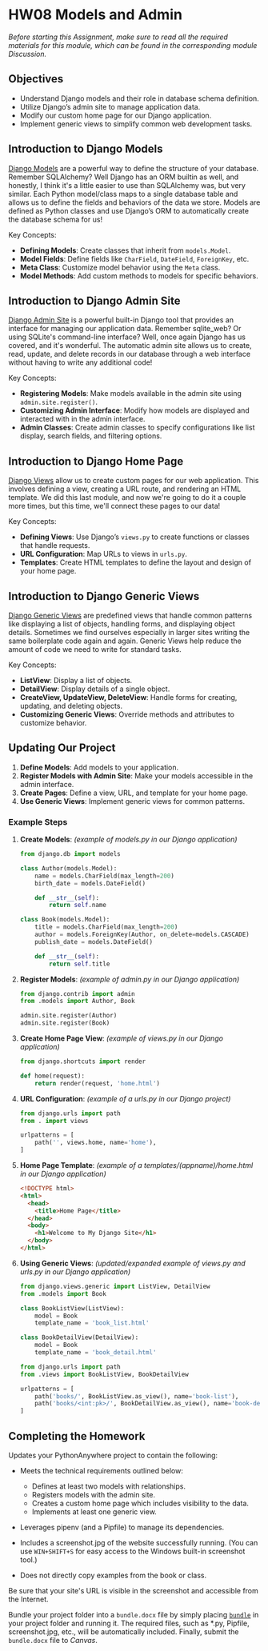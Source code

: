 # HW08 Models and Admin

_Before starting this Assignment, make sure to read all the required materials for this module, which can be found in the corresponding module Discussion._

## Objectives

- Understand Django models and their role in database schema definition.
- Utilize Django’s admin site to manage application data.
- Modify our custom home page for our Django application.
- Implement generic views to simplify common web development tasks.

## Introduction to Django Models

[Django Models](https://developer.mozilla.org/en-US/docs/Learn/Server-side/Django/Models) are a powerful way to define the structure of your database. Remember SQLAlchemy? Well Django has an ORM builtin as well, and honestly, I think it's a little easier to use than SQLAlchemy was, but very similar. Each Python model/class maps to a single database table and allows us to define the fields and behaviors of the data we store. Models are defined as Python classes and use Django’s ORM to automatically create the database schema for us!

Key Concepts:

- **Defining Models**: Create classes that inherit from `models.Model`.
- **Model Fields**: Define fields like `CharField`, `DateField`, `ForeignKey`, etc.
- **Meta Class**: Customize model behavior using the `Meta` class.
- **Model Methods**: Add custom methods to models for specific behaviors.

## Introduction to Django Admin Site

[Django Admin Site](https://developer.mozilla.org/en-US/docs/Learn/Server-side/Django/Admin_site) is a powerful built-in Django tool that provides an interface for managing our application data. Remember sqlite_web? Or using SQLite's command-line interface? Well, once again Django has us covered, and it's wonderful. The automatic admin site allows us to create, read, update, and delete records in our database through a web interface without having to write any additional code!

Key Concepts:

- **Registering Models**: Make models available in the admin site using `admin.site.register()`.
- **Customizing Admin Interface**: Modify how models are displayed and interacted with in the admin interface.
- **Admin Classes**: Create admin classes to specify configurations like list display, search fields, and filtering options.

## Introduction to Django Home Page

[Django Views](https://developer.mozilla.org/en-US/docs/Learn/Server-side/Django/Home_page) allow us to create custom pages for our web application. This involves defining a view, creating a URL route, and rendering an HTML template. We did this last module, and now we're going to do it a couple more times, but this time, we'll connect these pages to our data!

Key Concepts:

- **Defining Views**: Use Django’s `views.py` to create functions or classes that handle requests.
- **URL Configuration**: Map URLs to views in `urls.py`.
- **Templates**: Create HTML templates to define the layout and design of your home page.

## Introduction to Django Generic Views

[Django Generic Views](https://developer.mozilla.org/en-US/docs/Learn/Server-side/Django/Generic_views) are predefined views that handle common patterns like displaying a list of objects, handling forms, and displaying object details. Sometimes we find ourselves especially in larger sites writing the same boilerplate code again and again. Generic Views help reduce the amount of code we need to write for standard tasks.

Key Concepts:

- **ListView**: Display a list of objects.
- **DetailView**: Display details of a single object.
- **CreateView, UpdateView, DeleteView**: Handle forms for creating, updating, and deleting objects.
- **Customizing Generic Views**: Override methods and attributes to customize behavior.

## Updating Our Project

1. **Define Models**: Add models to your application.
2. **Register Models with Admin Site**: Make your models accessible in the admin interface.
3. **Create Pages**: Define a view, URL, and template for your home page.
4. **Use Generic Views**: Implement generic views for common patterns.

### Example Steps

1. **Create Models**: _(example of models.py in our Django application)_

   ```python
   from django.db import models

   class Author(models.Model):
       name = models.CharField(max_length=200)
       birth_date = models.DateField()

       def __str__(self):
           return self.name

   class Book(models.Model):
       title = models.CharField(max_length=200)
       author = models.ForeignKey(Author, on_delete=models.CASCADE)
       publish_date = models.DateField()

       def __str__(self):
           return self.title
   ```

2. **Register Models**: _(example of admin.py in our Django application)_

   ```python
   from django.contrib import admin
   from .models import Author, Book

   admin.site.register(Author)
   admin.site.register(Book)
   ```

3. **Create Home Page View**: _(example of views.py in our Django application)_

   ```python
   from django.shortcuts import render

   def home(request):
       return render(request, 'home.html')
   ```

4. **URL Configuration**: _(example of a urls.py in our Django project)_

   ```python
   from django.urls import path
   from . import views

   urlpatterns = [
       path('', views.home, name='home'),
   ]
   ```

5. **Home Page Template**: _(example of a templates/(appname)/home.html in our Django application)_

   ```html
   <!DOCTYPE html>
   <html>
     <head>
       <title>Home Page</title>
     </head>
     <body>
       <h1>Welcome to My Django Site</h1>
     </body>
   </html>
   ```

6. **Using Generic Views**: _(updated/expanded example of views.py and urls.py in our Django application)_

   ```python
   from django.views.generic import ListView, DetailView
   from .models import Book

   class BookListView(ListView):
       model = Book
       template_name = 'book_list.html'

   class BookDetailView(DetailView):
       model = Book
       template_name = 'book_detail.html'
   ```

   ```python
   from django.urls import path
   from .views import BookListView, BookDetailView

   urlpatterns = [
       path('books/', BookListView.as_view(), name='book-list'),
       path('books/<int:pk>/', BookDetailView.as_view(), name='book-detail'),
   ]
   ```

## Completing the Homework

Updates your PythonAnywhere project to contain the following:

- Meets the technical requirements outlined below:

  - Defines at least two models with relationships.
  - Registers models with the admin site.
  - Creates a custom home page which includes visibility to the data.
  - Implements at least one generic view.

- Leverages pipenv (and a Pipfile) to manage its dependencies.
- Includes a screenshot.jpg of the website successfully running. (You can use `WIN+SHIFT+S` for easy access to the Windows built-in screenshot tool.)
- Does not directly copy examples from the book or class.

Be sure that your site's URL is visible in the screenshot and accessible from the Internet.

Bundle your project folder into a `bundle.docx` file by simply placing [`bundle`](https://github.com/seansbox/pybundler/raw/main/bundle.exe) in your project folder and running it. The required files, such as \*.py, Pipfile, screenshot.jpg, etc., will be automatically included. Finally, submit the `bundle.docx` file to _Canvas_.
